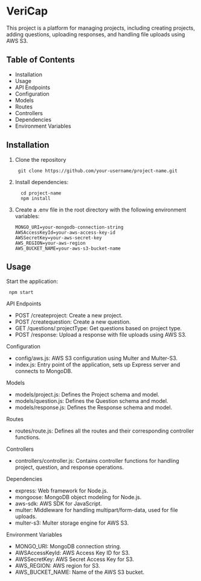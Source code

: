 # VeriCap
This project is a platform for managing projects, including creating projects, adding questions, uploading responses, and handling file uploads using AWS S3.

## Table of Contents
- Installation
- Usage
- API Endpoints
- Configuration
- Models
- Routes
- Controllers
- Dependencies
- Environment Variables

## Installation

1. Clone the repository



        git clone https://github.com/your-username/project-name.git


2. Install dependencies:



         cd project-name
         npm install

3. Create a .env file in the root directory with the following   environment variables:


       MONGO_URI=your-mongodb-connection-string
       AWSAccessKeyId=your-aws-access-key-id
       AWSSecretKey=your-aws-secret-key
       AWS_REGION=your-aws-region
       AWS_BUCKET_NAME=your-aws-s3-bucket-name


## Usage

Start the application:

     npm start

API Endpoints

- POST /createproject: Create a new project.
- POST /createquestion: Create a new question.
- GET /questions/:projectType: Get questions based on project type.
- POST /response: Upload a response with file uploads using AWS S3.

Configuration
 - config/aws.js: AWS S3 configuration using Multer and Multer-S3.
- index.js: Entry point of the application, sets up Express server  and connects to MongoDB.

Models

- models/project.js: Defines the Project schema and model.
- models/question.js: Defines the Question schema and model.
- models/response.js: Defines the Response schema and model.

Routes

- routes/route.js: Defines all the routes and their corresponding controller functions.

Controllers

- controllers/controller.js: Contains controller functions for handling project, question, and response operations.

Dependencies

- express: Web framework for Node.js.
- mongoose: MongoDB object modeling for Node.js.
- aws-sdk: AWS SDK for JavaScript.
- multer: Middleware for handling multipart/form-data, used for file uploads.
- multer-s3: Multer storage engine for AWS S3.

Environment Variables

- MONGO_URI: MongoDB connection string.
- AWSAccessKeyId: AWS Access Key ID for S3.
- AWSSecretKey: AWS Secret Access Key for S3.
- AWS_REGION: AWS region for S3.
- AWS_BUCKET_NAME: Name of the AWS S3 bucket.